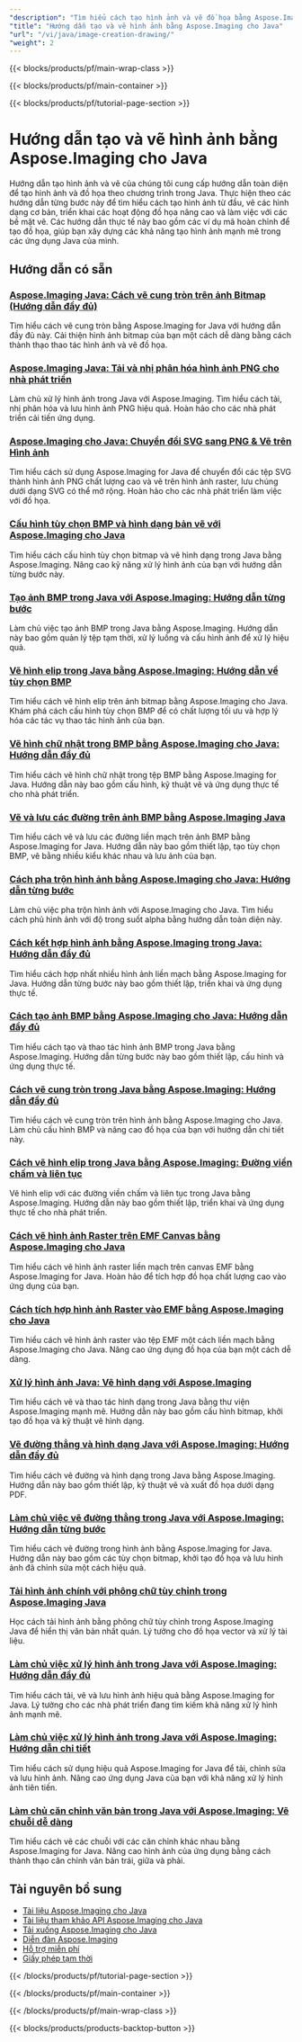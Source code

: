 ```yaml
---
"description": "Tìm hiểu cách tạo hình ảnh và vẽ đồ họa bằng Aspose.Imaging cho Java với hướng dẫn toàn diện về chức năng vẽ cốt lõi."
"title": "Hướng dẫn tạo và vẽ hình ảnh bằng Aspose.Imaging cho Java"
"url": "/vi/java/image-creation-drawing/"
"weight": 2
---
```


{{< blocks/products/pf/main-wrap-class >}}

{{< blocks/products/pf/main-container >}}

{{< blocks/products/pf/tutorial-page-section >}}
# Hướng dẫn tạo và vẽ hình ảnh bằng Aspose.Imaging cho Java

Hướng dẫn tạo hình ảnh và vẽ của chúng tôi cung cấp hướng dẫn toàn diện để tạo hình ảnh và đồ họa theo chương trình trong Java. Thực hiện theo các hướng dẫn từng bước này để tìm hiểu cách tạo hình ảnh từ đầu, vẽ các hình dạng cơ bản, triển khai các hoạt động đồ họa nâng cao và làm việc với các bề mặt vẽ. Các hướng dẫn thực tế này bao gồm các ví dụ mã hoàn chỉnh để tạo đồ họa, giúp bạn xây dựng các khả năng tạo hình ảnh mạnh mẽ trong các ứng dụng Java của mình.

## Hướng dẫn có sẵn

### [Aspose.Imaging Java: Cách vẽ cung tròn trên ảnh Bitmap (Hướng dẫn đầy đủ)](./drawing-arcs-aspose-imaging-java-guide/)
Tìm hiểu cách vẽ cung tròn bằng Aspose.Imaging for Java với hướng dẫn đầy đủ này. Cải thiện hình ảnh bitmap của bạn một cách dễ dàng bằng cách thành thạo thao tác hình ảnh và vẽ đồ họa.

### [Aspose.Imaging Java: Tải và nhị phân hóa hình ảnh PNG cho nhà phát triển](./master-image-processing-aspose-imaging-java/)
Làm chủ xử lý hình ảnh trong Java với Aspose.Imaging. Tìm hiểu cách tải, nhị phân hóa và lưu hình ảnh PNG hiệu quả. Hoàn hảo cho các nhà phát triển cải tiến ứng dụng.

### [Aspose.Imaging cho Java: Chuyển đổi SVG sang PNG & Vẽ trên Hình ảnh](./aspose-imaging-svg-to-png-java-draw-images/)
Tìm hiểu cách sử dụng Aspose.Imaging for Java để chuyển đổi các tệp SVG thành hình ảnh PNG chất lượng cao và vẽ trên hình ảnh raster, lưu chúng dưới dạng SVG có thể mở rộng. Hoàn hảo cho các nhà phát triển làm việc với đồ họa.

### [Cấu hình tùy chọn BMP và hình dạng bản vẽ với Aspose.Imaging cho Java](./mastering-aspose-imaging-java-bmp-options-drawing-shapes/)
Tìm hiểu cách cấu hình tùy chọn bitmap và vẽ hình dạng trong Java bằng Aspose.Imaging. Nâng cao kỹ năng xử lý hình ảnh của bạn với hướng dẫn từng bước này.

### [Tạo ảnh BMP trong Java với Aspose.Imaging: Hướng dẫn từng bước](./create-bmp-images-java-aspose-imaging-guide/)
Làm chủ việc tạo ảnh BMP trong Java bằng Aspose.Imaging. Hướng dẫn này bao gồm quản lý tệp tạm thời, xử lý luồng và cấu hình ảnh để xử lý hiệu quả.

### [Vẽ hình elip trong Java bằng Aspose.Imaging: Hướng dẫn về tùy chọn BMP](./draw-ellipses-java-aspose-imaging-bmp-options/)
Tìm hiểu cách vẽ hình elip trên ảnh bitmap bằng Aspose.Imaging cho Java. Khám phá cách cấu hình tùy chọn BMP để có chất lượng tối ưu và hợp lý hóa các tác vụ thao tác hình ảnh của bạn.

### [Vẽ hình chữ nhật trong BMP bằng Aspose.Imaging cho Java: Hướng dẫn đầy đủ](./draw-rectangles-bmp-aspose-imaging-java/)
Tìm hiểu cách vẽ hình chữ nhật trong tệp BMP bằng Aspose.Imaging for Java. Hướng dẫn này bao gồm cấu hình, kỹ thuật vẽ và ứng dụng thực tế cho nhà phát triển.

### [Vẽ và lưu các đường trên ảnh BMP bằng Aspose.Imaging Java](./aspose-imaging-java-draw-lines-bmp-images/)
Tìm hiểu cách vẽ và lưu các đường liền mạch trên ảnh BMP bằng Aspose.Imaging for Java. Hướng dẫn này bao gồm thiết lập, tạo tùy chọn BMP, vẽ bằng nhiều kiểu khác nhau và lưu ảnh của bạn.

### [Cách pha trộn hình ảnh bằng Aspose.Imaging cho Java: Hướng dẫn từng bước](./blend-images-aspose-imaging-java-tutorial/)
Làm chủ việc pha trộn hình ảnh với Aspose.Imaging cho Java. Tìm hiểu cách phủ hình ảnh với độ trong suốt alpha bằng hướng dẫn toàn diện này.

### [Cách kết hợp hình ảnh bằng Aspose.Imaging trong Java: Hướng dẫn đầy đủ](./combine-images-aspose-imaging-java-tutorial/)
Tìm hiểu cách hợp nhất nhiều hình ảnh liền mạch bằng Aspose.Imaging for Java. Hướng dẫn từng bước này bao gồm thiết lập, triển khai và ứng dụng thực tế.

### [Cách tạo ảnh BMP bằng Aspose.Imaging cho Java: Hướng dẫn đầy đủ](./create-bmp-images-aspose-imaging-java/)
Tìm hiểu cách tạo và thao tác hình ảnh BMP trong Java bằng Aspose.Imaging. Hướng dẫn từng bước này bao gồm thiết lập, cấu hình và ứng dụng thực tế.

### [Cách vẽ cung tròn trong Java bằng Aspose.Imaging: Hướng dẫn đầy đủ](./draw-arcs-java-aspose-imaging-tutorial/)
Tìm hiểu cách vẽ cung tròn trên hình ảnh bằng Aspose.Imaging cho Java. Làm chủ cấu hình BMP và nâng cao đồ họa của bạn với hướng dẫn chi tiết này.

### [Cách vẽ hình elip trong Java bằng Aspose.Imaging: Đường viền chấm và liên tục](./aspose-imaging-java-draw-ellipses/)
Vẽ hình elip với các đường viền chấm và liên tục trong Java bằng Aspose.Imaging. Hướng dẫn này bao gồm thiết lập, triển khai và ứng dụng thực tế cho nhà phát triển.

### [Cách vẽ hình ảnh Raster trên EMF Canvas bằng Aspose.Imaging cho Java](./load-draw-raster-images-emf-canvas-aspose-imaging-java/)
Tìm hiểu cách vẽ hình ảnh raster liền mạch trên canvas EMF bằng Aspose.Imaging for Java. Hoàn hảo để tích hợp đồ họa chất lượng cao vào ứng dụng của bạn.

### [Cách tích hợp hình ảnh Raster vào EMF bằng Aspose.Imaging cho Java](./draw-raster-images-into-emf-aspose-imaging-java/)
Tìm hiểu cách vẽ hình ảnh raster vào tệp EMF một cách liền mạch bằng Aspose.Imaging cho Java. Nâng cao ứng dụng đồ họa của bạn một cách dễ dàng.

### [Xử lý hình ảnh Java: Vẽ hình dạng với Aspose.Imaging](./java-image-manipulation-aspose-imaging-drawing-shapes/)
Tìm hiểu cách vẽ và thao tác hình dạng trong Java bằng thư viện Aspose.Imaging mạnh mẽ. Hướng dẫn này bao gồm cấu hình bitmap, khởi tạo đồ họa và kỹ thuật vẽ hình dạng.

### [Vẽ đường thẳng và hình dạng Java với Aspose.Imaging: Hướng dẫn đầy đủ](./java-aspose-imaging-line-shape-drawing-tutorial/)
Tìm hiểu cách vẽ đường và hình dạng trong Java bằng Aspose.Imaging. Hướng dẫn này bao gồm thiết lập, kỹ thuật vẽ và xuất đồ họa dưới dạng PDF.

### [Làm chủ việc vẽ đường thẳng trong Java với Aspose.Imaging: Hướng dẫn từng bước](./aspose-imaging-java-draw-lines/)
Tìm hiểu cách vẽ đường trong hình ảnh bằng Aspose.Imaging for Java. Hướng dẫn này bao gồm các tùy chọn bitmap, khởi tạo đồ họa và lưu hình ảnh đã chỉnh sửa một cách hiệu quả.

### [Tải hình ảnh chính với phông chữ tùy chỉnh trong Aspose.Imaging Java](./load-images-custom-fonts-aspose-imaging-java/)
Học cách tải hình ảnh bằng phông chữ tùy chỉnh trong Aspose.Imaging Java để hiển thị văn bản nhất quán. Lý tưởng cho đồ họa vector và xử lý tài liệu.

### [Làm chủ việc xử lý hình ảnh trong Java với Aspose.Imaging: Hướng dẫn đầy đủ](./master-image-manipulation-aspose-imaging-java/)
Tìm hiểu cách tải, vẽ và lưu hình ảnh hiệu quả bằng Aspose.Imaging for Java. Lý tưởng cho các nhà phát triển đang tìm kiếm khả năng xử lý hình ảnh mạnh mẽ.

### [Làm chủ việc xử lý hình ảnh trong Java với Aspose.Imaging: Hướng dẫn chi tiết](./java-image-manipulation-aspose-imaging-guide/)
Tìm hiểu cách sử dụng hiệu quả Aspose.Imaging for Java để tải, chỉnh sửa và lưu hình ảnh. Nâng cao ứng dụng Java của bạn với khả năng xử lý hình ảnh tiên tiến.

### [Làm chủ căn chỉnh văn bản trong Java với Aspose.Imaging: Vẽ chuỗi dễ dàng](./draw-strings-java-aspose-imaging/)
Tìm hiểu cách vẽ các chuỗi với các căn chỉnh khác nhau bằng Aspose.Imaging for Java. Nâng cao hình ảnh của ứng dụng bằng cách thành thạo căn chỉnh văn bản trái, giữa và phải.

## Tài nguyên bổ sung

- [Tài liệu Aspose.Imaging cho Java](https://docs.aspose.com/imaging/java/)
- [Tài liệu tham khảo API Aspose.Imaging cho Java](https://reference.aspose.com/imaging/java/)
- [Tải xuống Aspose.Imaging cho Java](https://releases.aspose.com/imaging/java/)
- [Diễn đàn Aspose.Imaging](https://forum.aspose.com/c/imaging)
- [Hỗ trợ miễn phí](https://forum.aspose.com/)
- [Giấy phép tạm thời](https://purchase.aspose.com/temporary-license/)

{{< /blocks/products/pf/tutorial-page-section >}}

{{< /blocks/products/pf/main-container >}}

{{< /blocks/products/pf/main-wrap-class >}}

{{< blocks/products/products-backtop-button >}}